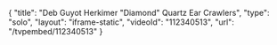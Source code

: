 {
    "title": "Deb Guyot Herkimer \"Diamond\" Quartz Ear Crawlers",
    "type": "solo",
    "layout": "iframe-static",
    "videoId": "112340513",
    "url": "\/tvpembed\/112340513"
}